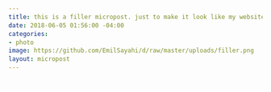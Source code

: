 ```yaml
---
title: this is a filler micropost. just to make it look like my website didn't die.
date: 2018-06-05 01:56:00 -04:00
categories:
- photo
image: https://github.com/EmilSayahi/d/raw/master/uploads/filler.png
layout: micropost
---
```


![ ](https://github.com/EmilSayahi/d/raw/master/uploads/filler.png)
